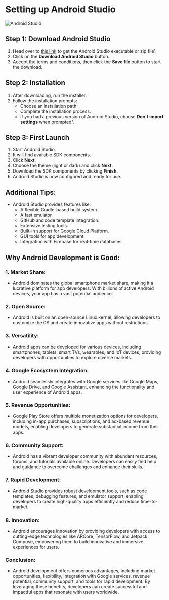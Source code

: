 # Setting up Android Studio

![Android Studio](https://developer.android.com/static/images/studio/studio-hero_1440.png)

## Step 1: Download Android Studio
1. Head over to [this link](https://www.geeksforgeeks.org/guide-to-install-and-set-up-android-studio/) to get the Android Studio executable or zip file¹.
2. Click on the **Download Android Studio** button.
3. Accept the terms and conditions, then click the **Save file** button to start the download.

## Step 2: Installation
1. After downloading, run the installer.
2. Follow the installation prompts:
   - Choose an installation path.
   - Complete the installation process.
   - If you had a previous version of Android Studio, choose **Don't import settings** when prompted¹.

## Step 3: First Launch
1. Start Android Studio.
2. It will find available SDK components.
3. Click **Next**.
4. Choose the theme (light or dark) and click **Next**.
5. Download the SDK components by clicking **Finish**.
6. Android Studio is now configured and ready for use.

## Additional Tips:
- Android Studio provides features like:
  - A flexible Gradle-based build system.
  - A fast emulator.
  - GitHub and code template integration.
  - Extensive testing tools.
  - Built-in support for Google Cloud Platform.
  - GUI tools for app development.
  - Integration with Firebase for real-time databases.

## Why Android Development is Good:

### 1. Market Share:
   - Android dominates the global smartphone market share, making it a lucrative platform for app developers. With billions of active Android devices, your app has a vast potential audience.

### 2. Open Source:
   - Android is built on an open-source Linux kernel, allowing developers to customize the OS and create innovative apps without restrictions.

### 3. Versatility:
   - Android apps can be developed for various devices, including smartphones, tablets, smart TVs, wearables, and IoT devices, providing developers with opportunities to explore diverse markets.

### 4. Google Ecosystem Integration:
   - Android seamlessly integrates with Google services like Google Maps, Google Drive, and Google Assistant, enhancing the functionality and user experience of Android apps.

### 5. Revenue Opportunities:
   - Google Play Store offers multiple monetization options for developers, including in-app purchases, subscriptions, and ad-based revenue models, enabling developers to generate substantial income from their apps.

### 6. Community Support:
   - Android has a vibrant developer community with abundant resources, forums, and tutorials available online. Developers can easily find help and guidance to overcome challenges and enhance their skills.

### 7. Rapid Development:
   - Android Studio provides robust development tools, such as code templates, debugging features, and emulator support, enabling developers to create high-quality apps efficiently and reduce time-to-market.

### 8. Innovation:
   - Android encourages innovation by providing developers with access to cutting-edge technologies like ARCore, TensorFlow, and Jetpack Compose, empowering them to build innovative and immersive experiences for users.

### Conclusion:
   - Android development offers numerous advantages, including market opportunities, flexibility, integration with Google services, revenue potential, community support, and tools for rapid development. By leveraging these benefits, developers can create successful and impactful apps that resonate with users worldwide.
